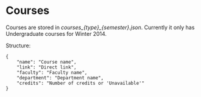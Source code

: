 # Courses

Courses are stored in _courses\_{type}\_{semester}.json_. Currently it only has Undergraduate courses for Winter 2014. 

Structure:
	
	{
		"name": "Course name",
		"link": "Direct link",
		"faculty": "Faculty name",
		"department": "Department name",
		"credits": "Number of credits or 'Unavailable'"
	}